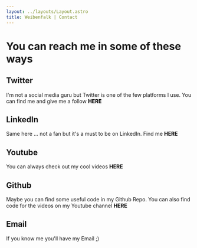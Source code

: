 ```yaml
---
layout: ../layouts/Layout.astro
title: Weibenfalk | Contact
---
```


# You can reach me in some of these ways

## Twitter

I'm not a social media guru but Twitter is one of the few platforms I use. You can find me and give me a follow
<a href="https://twitter.com/weibenfalk" target="_blank">HERE</a>

## LinkedIn

Same here ... not a fan but it's a must to be on LinkedIn. Find me <a href="https://www.linkedin.com/in/thomas-weibenfalk-76356611/" target="_blank">HERE</a>

## Youtube

You can always check out my cool videos <a href="https://www.youtube.com/weibenfalk" target="_blank">HERE</a>

## Github

Maybe you can find some useful code in my Github Repo. You can also find code for the videos on my Youtube channel <a href="https://github.com/weibenfalk" target="_blank">HERE</a>

## Email

If you know me you'll have my Email ;)

<style>
  a {
    text-decoration: none;
    font-weight: 800;
    color: var(--color-text-light);
  }

  html.dark a {
    color: var(--color-text-dark);
  }
</style>
